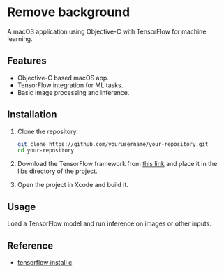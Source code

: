 # Remove background

A macOS application using Objective-C with TensorFlow for machine learning.

## Features

- Objective-C based macOS app.
- TensorFlow integration for ML tasks.
- Basic image processing and inference.

## Installation

1. Clone the repository:
   ```bash
   git clone https://github.com/yourusername/your-repository.git
   cd your-repository
   ```

2. Download the TensorFlow framework from [this link](https://storage.googleapis.com/tensorflow/libtensorflow/libtensorflow-cpu-darwin-x86_64-2.15.0.tar.gz) and place it in the libs directory of the project.

3. Open the project in Xcode and build it.

## Usage

Load a TensorFlow model and run inference on images or other inputs.

## Reference
- [tensorflow install c](https://www.tensorflow.org/install/lang_c)